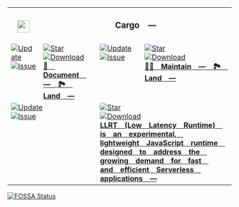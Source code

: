 <table><tr> <td colspan="1"> <h3 align="center"> <picture> <source media="(prefers-color-scheme: dark)" srcset="https://PlayForm.LTD/Image/GitHub/Cargo.png"> <source media="(prefers-color-scheme: light)" srcset="https://PlayForm.LTD/Image/GitHub/Cargo.png"> <img width="28" alt="" src="https://PlayForm.LTD/Image/GitHub/Cargo.png"> </picture>  </h3> </td> <td colspan="3" valign="top"> <h3 align="center"> Cargo — </h3> </td> </tr><tr><td valign="top" colspan="1"><a href="HTTPS://GitHub.Com/CodeEditorLand/Document" target="_blank"> <picture> <source media="(prefers-color-scheme: dark)" srcset="https://img.shields.io/github/last-commit/CodeEditorLand/Document?label=Update&color=black&labelColor=black&logoColor=white&logoWidth=0"> <source media="(prefers-color-scheme: light)" srcset="https://img.shields.io/github/last-commit/CodeEditorLand/Document?label=Update&color=white&labelColor=white&logoColor=black&logoWidth=0"> <img src="https://img.shields.io/github/last-commit/CodeEditorLand/Document?label=Update&color=black&labelColor=black&logoColor=white&logoWidth=0" alt="Update" title="Update"> </picture> </a><br><a href="HTTPS://GitHub.Com/CodeEditorLand/Document" target="_blank"> <picture> <source media="(prefers-color-scheme: dark)" srcset="https://img.shields.io/github/issues/CodeEditorLand/Document?label=Issue&color=black&labelColor=black&logoColor=white&logoWidth=0"> <source media="(prefers-color-scheme: light)" srcset="https://img.shields.io/github/issues/CodeEditorLand/Document?label=Issue&color=white&labelColor=white&logoColor=black&logoWidth=0"> <img src="https://img.shields.io/github/issues/CodeEditorLand/Document?label=Issue&color=black&labelColor=black&logoColor=white&logoWidth=0" alt="Issue" title="Issue"> </picture> </a><br></td><td valign="top" colspan="1"><a href="HTTPS://GitHub.Com/CodeEditorLand/Document" target="_blank"><picture><source media="(prefers-color-scheme: dark)" srcset="https://img.shields.io/github/stars/CodeEditorLand/Document?style=flat&label=Star&logo=github&color=black&labelColor=black&logoColor=white&logoWidth=0"><source media="(prefers-color-scheme: light)" srcset="https://img.shields.io/github/stars/CodeEditorLand/Document?style=flat&label=Star&logo=github&color=white&labelColor=white&logoColor=black&logoWidth=0"><img src="https://img.shields.io/github/stars/CodeEditorLand/Document?style=flat&label=Star&logo=github&color=black&labelColor=black&logoColor=white&logoWidth=0" alt="Star"></picture></a><br><a href="HTTPS://GitHub.Com/CodeEditorLand/Document" target="_blank"> <picture> <source media="(prefers-color-scheme: dark)" srcset="https://img.shields.io/github/downloads/CodeEditorLand/Document/total?label=Download&color=black&labelColor=black&logoColor=white&logoWidth=0"> <source media="(prefers-color-scheme: light)" srcset="https://img.shields.io/github/downloads/CodeEditorLand/Document/total?label=Download&color=white&labelColor=white&logoColor=black&logoWidth=0"> <img src="https://img.shields.io/github/downloads/CodeEditorLand/Document/total?label=Download&color=black&labelColor=black&logoColor=white&logoWidth=0" alt="Download" title="Download"> </picture> </a><br><a href="HTTPS://GitHub.Com/CodeEditorLand/Document" target="_blank"><b>📄 Document — 🏞️ Land —</b></a></td><td valign="top" colspan="1"><a href="HTTPS://GitHub.Com/CodeEditorLand/Maintain" target="_blank"> <picture> <source media="(prefers-color-scheme: dark)" srcset="https://img.shields.io/github/last-commit/CodeEditorLand/Maintain?label=Update&color=black&labelColor=black&logoColor=white&logoWidth=0"> <source media="(prefers-color-scheme: light)" srcset="https://img.shields.io/github/last-commit/CodeEditorLand/Maintain?label=Update&color=white&labelColor=white&logoColor=black&logoWidth=0"> <img src="https://img.shields.io/github/last-commit/CodeEditorLand/Maintain?label=Update&color=black&labelColor=black&logoColor=white&logoWidth=0" alt="Update" title="Update"> </picture> </a><br><a href="HTTPS://GitHub.Com/CodeEditorLand/Maintain" target="_blank"> <picture> <source media="(prefers-color-scheme: dark)" srcset="https://img.shields.io/github/issues/CodeEditorLand/Maintain?label=Issue&color=black&labelColor=black&logoColor=white&logoWidth=0"> <source media="(prefers-color-scheme: light)" srcset="https://img.shields.io/github/issues/CodeEditorLand/Maintain?label=Issue&color=white&labelColor=white&logoColor=black&logoWidth=0"> <img src="https://img.shields.io/github/issues/CodeEditorLand/Maintain?label=Issue&color=black&labelColor=black&logoColor=white&logoWidth=0" alt="Issue" title="Issue"> </picture> </a><br></td><td valign="top" colspan="1"><a href="HTTPS://GitHub.Com/CodeEditorLand/Maintain" target="_blank"><picture><source media="(prefers-color-scheme: dark)" srcset="https://img.shields.io/github/stars/CodeEditorLand/Maintain?style=flat&label=Star&logo=github&color=black&labelColor=black&logoColor=white&logoWidth=0"><source media="(prefers-color-scheme: light)" srcset="https://img.shields.io/github/stars/CodeEditorLand/Maintain?style=flat&label=Star&logo=github&color=white&labelColor=white&logoColor=black&logoWidth=0"><img src="https://img.shields.io/github/stars/CodeEditorLand/Maintain?style=flat&label=Star&logo=github&color=black&labelColor=black&logoColor=white&logoWidth=0" alt="Star"></picture></a><br><a href="HTTPS://GitHub.Com/CodeEditorLand/Maintain" target="_blank"> <picture> <source media="(prefers-color-scheme: dark)" srcset="https://img.shields.io/github/downloads/CodeEditorLand/Maintain/total?label=Download&color=black&labelColor=black&logoColor=white&logoWidth=0"> <source media="(prefers-color-scheme: light)" srcset="https://img.shields.io/github/downloads/CodeEditorLand/Maintain/total?label=Download&color=white&labelColor=white&logoColor=black&logoWidth=0"> <img src="https://img.shields.io/github/downloads/CodeEditorLand/Maintain/total?label=Download&color=black&labelColor=black&logoColor=white&logoWidth=0" alt="Download" title="Download"> </picture> </a><br><a href="HTTPS://GitHub.Com/CodeEditorLand/Maintain" target="_blank"><b>💪🏻 Maintain — 🏞️ Land —</b></a></td></tr><tr><td valign="top" colspan="2"><a href="HTTPS://GitHub.Com/CodeEditorLand/LLRT" target="_blank"> <picture> <source media="(prefers-color-scheme: dark)" srcset="https://img.shields.io/github/last-commit/CodeEditorLand/LLRT?label=Update&color=black&labelColor=black&logoColor=white&logoWidth=0"> <source media="(prefers-color-scheme: light)" srcset="https://img.shields.io/github/last-commit/CodeEditorLand/LLRT?label=Update&color=white&labelColor=white&logoColor=black&logoWidth=0"> <img src="https://img.shields.io/github/last-commit/CodeEditorLand/LLRT?label=Update&color=black&labelColor=black&logoColor=white&logoWidth=0" alt="Update" title="Update"> </picture> </a><br><a href="HTTPS://GitHub.Com/CodeEditorLand/LLRT" target="_blank"> <picture> <source media="(prefers-color-scheme: dark)" srcset="https://img.shields.io/github/issues/CodeEditorLand/LLRT?label=Issue&color=black&labelColor=black&logoColor=white&logoWidth=0"> <source media="(prefers-color-scheme: light)" srcset="https://img.shields.io/github/issues/CodeEditorLand/LLRT?label=Issue&color=white&labelColor=white&logoColor=black&logoWidth=0"> <img src="https://img.shields.io/github/issues/CodeEditorLand/LLRT?label=Issue&color=black&labelColor=black&logoColor=white&logoWidth=0" alt="Issue" title="Issue"> </picture> </a><br></td><td valign="top" colspan="2"><a href="HTTPS://GitHub.Com/CodeEditorLand/LLRT" target="_blank"><picture><source media="(prefers-color-scheme: dark)" srcset="https://img.shields.io/github/stars/CodeEditorLand/LLRT?style=flat&label=Star&logo=github&color=black&labelColor=black&logoColor=white&logoWidth=0"><source media="(prefers-color-scheme: light)" srcset="https://img.shields.io/github/stars/CodeEditorLand/LLRT?style=flat&label=Star&logo=github&color=white&labelColor=white&logoColor=black&logoWidth=0"><img src="https://img.shields.io/github/stars/CodeEditorLand/LLRT?style=flat&label=Star&logo=github&color=black&labelColor=black&logoColor=white&logoWidth=0" alt="Star"></picture></a><br><a href="HTTPS://GitHub.Com/CodeEditorLand/LLRT" target="_blank"> <picture> <source media="(prefers-color-scheme: dark)" srcset="https://img.shields.io/github/downloads/CodeEditorLand/LLRT/total?label=Download&color=black&labelColor=black&logoColor=white&logoWidth=0"> <source media="(prefers-color-scheme: light)" srcset="https://img.shields.io/github/downloads/CodeEditorLand/LLRT/total?label=Download&color=white&labelColor=white&logoColor=black&logoWidth=0"> <img src="https://img.shields.io/github/downloads/CodeEditorLand/LLRT/total?label=Download&color=black&labelColor=black&logoColor=white&logoWidth=0" alt="Download" title="Download"> </picture> </a><br><a href="HTTPS://GitHub.Com/CodeEditorLand/LLRT" target="_blank"><b>LLRT (Low Latency Runtime) is an experimental, lightweight JavaScript runtime designed to address the growing demand for fast and efficient Serverless applications —</b></a></td></tr></table><a href="HTTPS://fossa.app/projects/git%2Bgithub.com%2FCodeEditorLand%2FDependencyMicrosoftCargo?ref=badge_large&issueType=license"><img src="https://fossa.app/api/projects/git%2Bgithub.com%2FCodeEditorLand%2FDependencyMicrosoftCargo.svg?type=large&issueType=license" alt="FOSSA Status"></a>
